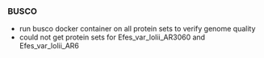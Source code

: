 ### BUSCO

+ run busco docker container on all protein sets to verify genome quality
+ could not get protein sets for Efes_var_lolii_AR3060 and Efes_var_lolii_AR6

